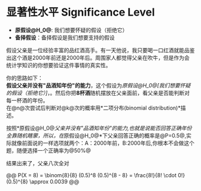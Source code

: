 # 显著性水平 Significance Level  

* **原假设@H_0@**: 我们想要怀疑的假设（拒绝它）  
* **备择假设**：备择假设是我们想要支持的假设


假设父亲是一位经验丰富的品红酒高手。有一天他说，我只要喝一口红酒就能品鉴出这个酒是2000年前还是2000年后。周围家人都觉得父亲在吹牛，但是作为会统计学知识的你想要验证这件事情的真实性。   


你的思路如下：  
**假设父亲并没有"品酒知年份"的能力**，这个假设为*原假设@H_0@[我们想要怀疑的假设（拒绝它）]*，。然后你把**8杯酒**随机摆放在父亲面前，看父亲是否能判断对每一杯酒的年份。  
在@n@次尝试后判断对@k@次的概率用*二项分布(binomial distribution)*描述。   

按照*原假设@H_0@*父亲并没有"品酒知年份"的能力,也就是说能否回答正确年份全靠随机瞎蒙，所以，在*原假设@H_0@*下父亲回答正确的概率是@P=0.5@,实际就像前面说的一样选项就两个：A：2000年前，B:2000年后,你根本不会做这个题，随便选择一个正确率为@50%@   

结果出来了，父亲八次全对  


@@
P(X = 8) = \binom{8}{8} (0.5)^8 (0.5)^{8 - 8} = \frac{8!}{8! \cdot 0!} (0.5)^{8} \approx 0.0039
@@


